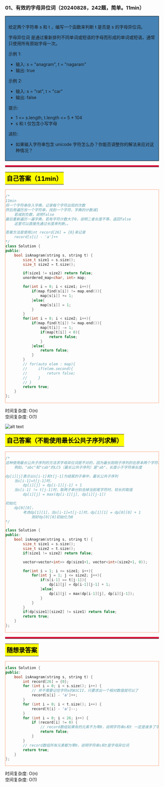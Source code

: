 ### 01、有效的字母异位词（20240828，242题，简单。11min）
<div style="border: 1px solid black; padding: 10px; background-color: SteelBlue;">

给定两个字符串 s 和 t ，编写一个函数来判断 t 是否是 s 的字母异位词。

字母异位词 是通过重新排列不同单词或短语的字母而形成的单词或短语，通常只使用所有原始字母一次。

 

示例 1:

- 输入: s = "anagram", t = "nagaram"
- 输出: true

示例 2:

- 输入: s = "rat", t = "car"
- 输出: false
 

提示:

- 1 <= s.length, t.length <= 5 * 104
- s 和 t 仅包含小写字母
 

进阶: 
- 如果输入字符串包含 unicode 字符怎么办？你能否调整你的解法来应对这种情况？

  </p>
</div>

<hr style="border-top: 5px solid #DC143C;">
<table>
  <tr>
    <td bgcolor="Yellow" style="padding: 5px; border: 0px solid black;">
      <span style="font-weight: bold; font-size: 20px;color: black;">
      自己答案（11min）
      </span>
    </td>
  </tr>
</table>
<div style="padding: 0px; border: 1.5px solid LightSalmon; margin-bottom: 10px;">

```C++ {.line-numbers}
/*
11min
将一个字符串存入字典，记录每个字符出现的次数
然后用遍历另一个字符串，找到一个字符，字典的计数减1
    若减到负数，说明false
最后重新遍历一遍字典，若有字符计数大于0，说明二者长度不等，返回false
    这里可以直接先通过长度来判断。。

答案方法是使用int record[26] = {0}来记录
    record[s[i] - 'a']++
*/
class Solution {
public:
    bool isAnagram(string s, string t) {
        size_t size1 = s.size();
        size_t size2 = t.size();

        if(size1 != size2) return false;
        unordered_map<char, int> map;

        for(int i = 0; i < size1; i++){
            if(map.find(s[i]) != map.end()){
                map[s[i]] += 1;
            }else{
                map[s[i]] = 1;
            }
        }
        for(int i = 0; i < size2; i++){
            if(map.find(t[i]) != map.end()){
                map[t[i]] -= 1;
                if(map[t[i]] < 0){
                    return false;
                }
            }else{
                return false;
            }
        }
        // for(auto elem : map){
        //     if(elem.second){
        //         return false;
        //     }
        // }
        return true;
    }
};
```

</div>

时间复杂度: O(n)  
空间复杂度: O(1)

![alt text](8bd1a1044049c76f6b831bfb18e7ec6.png)

<table>
  <tr>
    <td bgcolor="Yellow" style="padding: 5px; border: 0px solid black;">
      <span style="font-weight: bold; font-size: 20px;color: black;">
      自己答案（不能使用最长公共子序列求解）
      </span>
    </td>
  </tr>
</table>

<div style="padding: 0px; border: 1.5px solid LightSalmon; margin-bottom: 10px">

```C++ {.line-numbers}
/*
这种使用最长公共子序列的方法求字母异位词是不对的，因为最长刚刚子序列的在原本两个字符串的相对位置是不变的！！！
    例如，"abc"和"cab"的LCS（最长公共子序列）是"ab"，长度小于字符串长度

dp[i][j]表示以s[i-1]和t[j-1]为结尾的子串中，最长公共子序列
    当s[i-1]=t[j-1]时，
        dp[i][j] = dp[i-1][j-1] + 1
    当s[i-1] != t[j-1]时，取两子串分别去掉当前尾字符时，较长的取值
        dp[i][j] = max(dp[i-1][j], dp[i][j-1])

初始化
    dp[0][0]，
        考虑dp[1][1]，当s[i-1]=t[j-1]时，dp[1][1] = dp[0][0] + 1
            刚好dp[0][0]初始化为0
*/

class Solution {
public:
    bool isAnagram(string s, string t) {
        size_t size1 = s.size();
        size_t size2 = t.size();
        if(size1 != size2) return false;

        vector<vector<int>> dp(size1+1, vector<int>(size2+1, 0));

        for(int i = 1; i <= size1; i++){
            for(int j = 1; j <= size2; j++){
                if(s[i-1] == t[j-1]){
                    dp[i][j] = dp[i-1][j-1] + 1;
                }else{
                    dp[i][j] = max(dp[i-1][j], dp[i][j-1]);
                }
            }
        }
        if(dp[size1][size2] != size1) return false;
        return true;
    }
};
```
</div>

<hr style="border-top: 5px solid #DC143C;">

<table>
  <tr>
    <td bgcolor="Yellow" style="padding: 5px; border: 0px solid black;">
      <span style="font-weight: bold; font-size: 20px;color: black;">
      随想录答案
      </span>
    </td>
  </tr>
</table>

<div style="padding: 0px; border: 1.5px solid LightSalmon; margin-bottom: 10px">

```C++ {.line-numbers}
class Solution {
public:
    bool isAnagram(string s, string t) {
        int record[26] = {0};
        for (int i = 0; i < s.size(); i++) {
            // 并不需要记住字符a的ASCII，只要求出一个相对数值就可以了
            record[s[i] - 'a']++;
        }
        for (int i = 0; i < t.size(); i++) {
            record[t[i] - 'a']--;
        }
        for (int i = 0; i < 26; i++) {
            if (record[i] != 0) {
                // record数组如果有的元素不为零0，说明字符串s和t 一定是谁多了字符或者谁少了字符。
                return false;
            }
        }
        // record数组所有元素都为零0，说明字符串s和t是字母异位词
        return true;
    }
};
```
</div>

时间复杂度: O(n)  
空间复杂度: O(1)